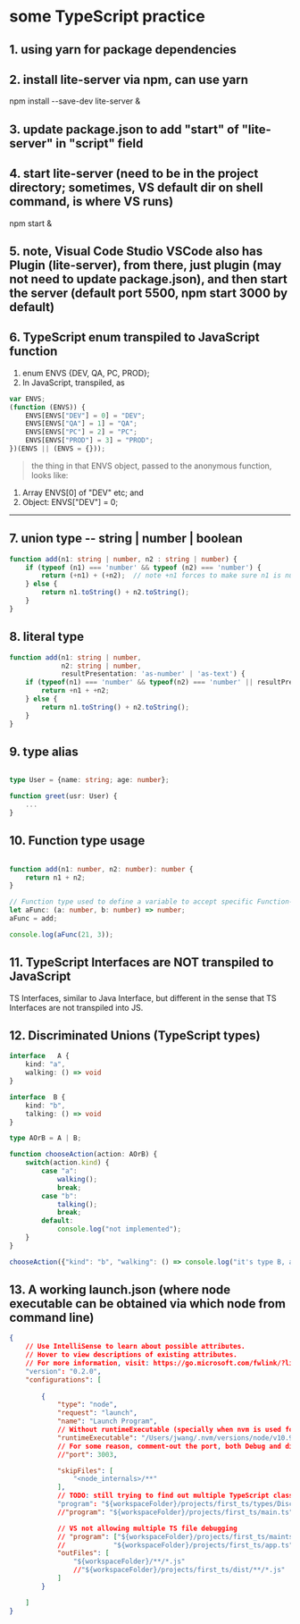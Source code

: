 # some TypeScript practice

## 1. using yarn for package dependencies

## 2. install lite-server via npm, can use yarn

npm install --save-dev lite-server &

## 3. update package.json to add "start" of "lite-server" in "script" field

## 4. start lite-server   (need to be in the project directory; sometimes, VS default dir on shell command, is where VS runs)

npm start &

## 5. note, Visual Code Studio VSCode also has Plugin (lite-server), from there, just plugin (may not need to update package.json), and then start the server (default port 5500,  npm start 3000 by default)

## 6. TypeScript enum transpiled to JavaScript function
1. enum ENVS {DEV, QA, PC, PROD};
2. In JavaScript, transpiled, as

```JavaScript
var ENVS;
(function (ENVS)) {
    ENVS[ENVS["DEV"] = 0] = "DEV";
    ENVS[ENVS["QA"] = 1] = "QA";
    ENVS[ENVS["PC"] = 2] = "PC";
    ENVS[ENVS["PROD"] = 3] = "PROD";
})(ENVS || (ENVS = {}));
```


 > the thing in that ENVS object, passed to the anonymous function, looks like:
 >

1. Array ENVS[0] of "DEV" etc;  and 
2. Object:  ENVS["DEV"] = 0;

***


## 7. union type -- string | number | boolean

```TypeScript
function add(n1: string | number, n2 : string | number) {
    if (typeof (n1) === 'number' && typeof (n2) === 'number') {
        return (+n1) + (+n2);  // note +n1 forces to make sure n1 is number, otherwise transpiler error
    } else {
        return n1.toString() + n2.toString();
    }
}
```

## 8. literal type

```TypeScript
function add(n1: string | number,
             n2: string | number,
             resultPresentation: 'as-number' | 'as-text') {
    if (typeof(n1) === 'number' && typeof(n2) === 'number' || resultPresentation === 'as-number') {
        return +n1 + +n2;
    } else {
        return n1.toString() + n2.toString();
    }
}
```

## 9. type alias

```TypeScript

type User = {name: string; age: number};

function greet(usr: User) {
    ...
}
```

## 10. Function type usage

```TypeScript

function add(n1: number, n2: number): number {
    return n1 + n2;
}

// Function type used to define a variable to accept specific Function-type: here, 2 number parameters and returning a number
let aFunc: (a: number, b: number) => number;
aFunc = add;

console.log(aFunc(21, 3));
```

## 11. TypeScript Interfaces are NOT transpiled to JavaScript

TS Interfaces, similar to Java Interface, but different in the sense that TS Interfaces are not transpiled into JS.

## 12. Discriminated Unions (TypeScript types)

```TypeScript
interface   A {
    kind: "a",
    walking: () => void
}

interface  B {
    kind: "b",
    talking: () => void
}

type AOrB = A | B;

function chooseAction(action: AOrB) {
    switch(action.kind) {
        case "a":
            walking();
            break;
        case "b":
            talking();
            break;
        default:
            console.log("not implemented");
    }
}

chooseAction({"kind": "b", "walking": () => console.log("it's type B, and started walking")});

```

## 13. A working launch.json (where node executable can be obtained via which node from command line)

```Json
{
    // Use IntelliSense to learn about possible attributes.
    // Hover to view descriptions of existing attributes.
    // For more information, visit: https://go.microsoft.com/fwlink/?linkid=830387
    "version": "0.2.0",
    "configurations": [
        
        {
            "type": "node",
            "request": "launch",
            "name": "Launch Program",
            // Without runtimeExecutable (specially when nvm is used for npm and node), will get "no path found for node" error during launch
            "runtimeExecutable": "/Users/jwang/.nvm/versions/node/v10.9.0/bin/node",
            // For some reason, comment-out the port, both Debug and direct-run-without-debug WORK
            //"port": 3003,

            "skipFiles": [
                "<node_internals>/**"
            ],
            // TODO: still trying to find out multiple TypeScript classes to be debugged
            "program": "${workspaceFolder}/projects/first_ts/types/DiscriminatedUnions.ts",
            //"program": "${workspaceFolder}/projects/first_ts/main.ts",

            // VS not allowing multiple TS file debugging
            // "program": ["${workspaceFolder}/projects/first_ts/maints",
            //            "${workspaceFolder}/projects/first_ts/app.ts"],
            "outFiles": [
                "${workspaceFolder}/**/*.js"
                //"${workspaceFolder}/projects/first_ts/dist/**/*.js"
            ]
        }

    ]
}
```